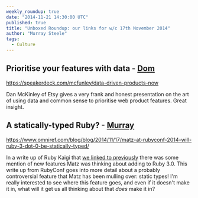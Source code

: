 ```yaml
---
weekly_roundup: true
date: "2014-11-21 14:30:00 UTC"
published: true
title: "Unboxed Roundup: our links for w/c 17th November 2014"
author: "Murray Steele"
tags:
  - Culture
---
```


## Prioritise your features with data - [Dom](/people/dominic-mason)

https://speakerdeck.com/mcfunley/data-driven-products-now

Dan McKinley of Etsy gives a very frank and honest presentation on the art of using data and common sense to prioritise web product features. Great insight.

## A statically-typed Ruby? - [Murray](/people#murray-steele)

https://www.omniref.com/blog/blog/2014/11/17/matz-at-rubyconf-2014-will-ruby-3-dot-0-be-statically-typed/

In a write up of Ruby Kaigi that [we linked to previously](/blog/ubxddev-vol-3-6) there was some mention of new features Matz was thinking about adding to Ruby 3.0.  This write up from RubyConf goes into more detail about a probably controversial feature that Matz has been mulling over: static types!  I'm really interested to see where this feature goes, and even if it doesn't make it in, what will it get us all thinking about that *does* make it in?
